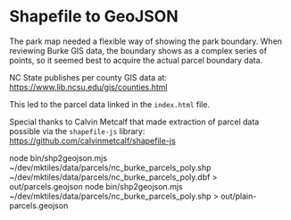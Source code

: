# Shapefile to GeoJSON

The park map needed a flexible way of showing the park boundary.
When reviewing Burke GIS data, the boundary shows as a complex
series of points, so it seemed best to acquire the actual parcel
boundary data.

NC State publishes per county GIS data at:
https://www.lib.ncsu.edu/gis/counties.html

This led to the parcel data linked in the `index.html` file.

Special thanks to Calvin Metcalf that made extraction of parcel
data possible via the `shapefile-js` library:
https://github.com/calvinmetcalf/shapefile-js

node bin/shp2geojson.mjs ~/dev/mktiles/data/parcels/nc_burke_parcels_poly.shp ~/dev/mktiles/data/parcels/nc_burke_parcels_poly.dbf > out/parcels.geojson
node bin/shp2geojson.mjs ~/dev/mktiles/data/parcels/nc_burke_parcels_poly.shp > out/plain-parcels.geojson